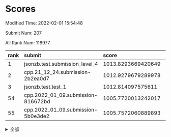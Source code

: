 # Scores

Modified Time: 2022-02-01 15:54:48

Submit Num: 207

All Rank Num: 118977

| rank |               submit               |       score        |       sigma        | pk_num |
| :--- | :--------------------------------- | :----------------- | :----------------- | :----- |
| 1    | jsonzb.test.submission_level_4     | 1013.8293669420649 | 0.8225253485028698 | 2298   |
| 2    | cpp.21_12_24.submission-2b2ea0d7   | 1012.9279679289978 | 0.8024401994796156 | 2300   |
| 3    | jsonzb.test.test_1                 | 1012.814097575611  | 0.8084769067268961 | 2302   |
| 54   | cpp.2022_01_09.submission-816672bd | 1005.7720013242017 | 0.7357505840886729 | 2295   |
| 55   | cpp.2022_01_09.submission-5b0e3de2 | 1005.7572060889893 | 0.7178991263782721 | 2299   |


<details>
<summary>全部</summary>

| rank |                 submit                 |       score        |       sigma        | pk_num |
| :--- | :------------------------------------- | :----------------- | :----------------- | :----- |
| 1    | jsonzb.test.submission_level_4         | 1013.8293669420649 | 0.8225253485028698 | 2298   |
| 2    | cpp.21_12_24.submission-2b2ea0d7       | 1012.9279679289978 | 0.8024401994796156 | 2300   |
| 3    | jsonzb.test.test_1                     | 1012.814097575611  | 0.8084769067268961 | 2302   |
| 4    | gobigger.level_3.submission_level_3_2  | 1012.488109872328  | 0.7851147509862637 | 2302   |
| 5    | gobigger.level_3.submission_level_3_35 | 1011.7275687210338 | 0.7825213990862565 | 2301   |
| 6    | gobigger.level_3.submission_level_3_49 | 1011.5046054244906 | 0.7588978649946113 | 2304   |
| 7    | gobigger.level_3.submission_level_3_14 | 1011.4501999781934 | 0.7612083705077379 | 2295   |
| 8    | gobigger.level_3.submission_level_3_18 | 1011.3946289409713 | 0.7710528597814226 | 2305   |
| 9    | gobigger.level_3.submission_level_3_25 | 1011.3612534419871 | 0.7745788211480633 | 2300   |
| 10   | gobigger.level_3.submission_level_3_36 | 1010.8671131887967 | 0.7834643079345048 | 2299   |
| 11   | gobigger.level_3.submission_level_3_7  | 1010.8572172670633 | 0.7687441422521316 | 2302   |
| 12   | gobigger.level_3.submission_level_3_44 | 1010.7149705286814 | 0.7688353897107661 | 2301   |
| 13   | gobigger.level_3.submission_level_3_23 | 1010.6639189002681 | 0.781044263244331  | 2300   |
| 14   | gobigger.level_3.submission_level_3_33 | 1010.6530427462699 | 0.7691936618929468 | 2301   |
| 15   | gobigger.level_3.submission_level_3_11 | 1010.6134825065556 | 0.7491334969022639 | 2301   |
| 16   | gobigger.level_3.submission_level_3_41 | 1010.540905660219  | 0.7526626349437393 | 2301   |
| 17   | gobigger.level_3.submission_level_3_48 | 1010.4726428588061 | 0.7645903739692896 | 2296   |
| 18   | gobigger.level_3.submission_level_3_42 | 1010.4048136676124 | 0.7621783342537506 | 2289   |
| 19   | gobigger.level_3.submission_level_3_31 | 1010.4020911067071 | 0.7572792368399539 | 2302   |
| 20   | gobigger.level_3.submission_level_3_29 | 1010.332669748566  | 0.7612896125777132 | 2300   |
| 21   | gobigger.level_3.submission_level_3_5  | 1010.280637304315  | 0.763254357248146  | 2300   |
| 22   | gobigger.level_3.submission_level_3_26 | 1010.2486681695211 | 0.770808602587902  | 2299   |
| 23   | gobigger.level_3.submission_level_3_39 | 1010.2263473391871 | 0.7642366124914364 | 2301   |
| 24   | gobigger.level_3.submission_level_3_3  | 1010.2072032786865 | 0.7588552702953111 | 2299   |
| 25   | gobigger.level_3.submission_level_3_16 | 1010.2016165627529 | 0.7634689615840654 | 2308   |
| 26   | gobigger.level_3.submission_level_3_10 | 1010.1723823601264 | 0.7475406086556496 | 2303   |
| 27   | gobigger.level_3.submission_level_3_24 | 1010.0398179297356 | 0.769573247164927  | 2302   |
| 28   | gobigger.level_3.submission_level_3_17 | 1009.9509229022981 | 0.7398630462191942 | 2295   |
| 29   | gobigger.level_3.submission_level_3_32 | 1009.8640124958981 | 0.7587319466359614 | 2298   |
| 30   | gobigger.level_3.submission_level_3_30 | 1009.8304407531969 | 0.7378738580768447 | 2304   |
| 31   | gobigger.level_3.submission_level_3_9  | 1009.8136074561679 | 0.752884224904714  | 2301   |
| 32   | gobigger.level_3.submission_level_3_43 | 1009.801309369431  | 0.7549407424178025 | 2301   |
| 33   | gobigger.level_3.submission_level_3_1  | 1009.7273022595872 | 0.7568315092002216 | 2300   |
| 34   | gobigger.level_3.submission_level_3_19 | 1009.6674094318856 | 0.7506850115574745 | 2296   |
| 35   | gobigger.level_3.submission_level_3_13 | 1009.6109990121352 | 0.7687355661820884 | 2304   |
| 36   | gobigger.level_3.submission_level_3_12 | 1009.5584071648068 | 0.7492471752129949 | 2304   |
| 37   | gobigger.level_3.submission_level_3_46 | 1009.4993891780744 | 0.7464399687285372 | 2296   |
| 38   | gobigger.level_3.submission_level_3_37 | 1009.3189235330792 | 0.7583735675656368 | 2295   |
| 39   | gobigger.level_3.submission_level_3_6  | 1009.3062773812094 | 0.7451281030409588 | 2300   |
| 40   | gobigger.level_3.submission_level_3_40 | 1009.2859603286238 | 0.7443622819124672 | 2305   |
| 41   | gobigger.level_3.submission_level_3_0  | 1009.2421479471492 | 0.76923254756723   | 2305   |
| 42   | gobigger.level_3.submission_level_3_21 | 1009.1772980573695 | 0.7689861637936412 | 2298   |
| 43   | gobigger.level_3.submission_level_3_38 | 1009.1739872549126 | 0.7446482572084766 | 2303   |
| 44   | gobigger.level_3.submission_level_3_45 | 1009.1252756079513 | 0.7758707309495432 | 2301   |
| 45   | gobigger.level_3.submission_level_3_4  | 1009.055666365127  | 0.7303612007512332 | 2299   |
| 46   | gobigger.level_3.submission_level_3_15 | 1009.0169014199647 | 0.7425323302690391 | 2297   |
| 47   | gobigger.level_3.submission_level_3_47 | 1008.9682958221441 | 0.7322947243464708 | 2298   |
| 48   | gobigger.level_3.submission_level_3_20 | 1008.8955901666508 | 0.7492040335417499 | 2299   |
| 49   | gobigger.level_3.submission_level_3_27 | 1008.8164364527667 | 0.7471794457529409 | 2300   |
| 50   | gobigger.level_3.submission_level_3_34 | 1008.8133483252367 | 0.7315347843135979 | 2293   |
| 51   | gobigger.level_3.submission_level_3_22 | 1008.606739696248  | 0.7366366899588983 | 2301   |
| 52   | gobigger.level_3.submission_level_3_8  | 1008.4870690082273 | 0.737406238985564  | 2303   |
| 53   | gobigger.level_3.submission_level_3_28 | 1008.4300875832614 | 0.733388773401653  | 2295   |
| 54   | cpp.2022_01_09.submission-816672bd     | 1005.7720013242017 | 0.7357505840886729 | 2295   |
| 55   | cpp.2022_01_09.submission-5b0e3de2     | 1005.7572060889893 | 0.7178991263782721 | 2299   |
| 56   | gobigger.level_1.submission_level_1_37 | 1005.4530091015198 | 0.7213533488284303 | 2304   |
| 57   | gobigger.level_1.submission_level_1_1  | 1005.183846544185  | 0.721607511248262  | 2293   |
| 58   | gobigger.level_1.submission_level_1_47 | 1004.795935957111  | 0.7454075182899534 | 2299   |
| 59   | gobigger.level_1.submission_level_1_3  | 1004.6605786212077 | 0.7161131421794654 | 2299   |
| 60   | gobigger.level_1.submission_level_1_10 | 1004.4403247852192 | 0.7136125804456724 | 2300   |
| 61   | gobigger.level_1.submission_level_1_18 | 1004.2824116415086 | 0.7273540256137542 | 2302   |
| 62   | gobigger.level_1.submission_level_1_43 | 1004.1958758059473 | 0.7206884244276179 | 2298   |
| 63   | gobigger.level_1.submission_level_1_17 | 1004.0794042193361 | 0.7119883043497289 | 2297   |
| 64   | gobigger.level_1.submission_level_1_30 | 1004.033680431287  | 0.718472831578767  | 2299   |
| 65   | gobigger.level_1.submission_level_1_41 | 1003.9528657944524 | 0.7191476559380179 | 2301   |
| 66   | gobigger.level_1.submission_level_1_46 | 1003.9140592929697 | 0.7220571408171746 | 2303   |
| 67   | gobigger.level_1.submission_level_1_24 | 1003.7478816961722 | 0.7241703220103091 | 2306   |
| 68   | gobigger.level_1.submission_level_1_36 | 1003.6865956041031 | 0.7128237221982864 | 2296   |
| 69   | gobigger.level_1.submission_level_1_33 | 1003.6550583112236 | 0.7117567259715598 | 2297   |
| 70   | gobigger.level_1.submission_level_1_2  | 1003.6270747848259 | 0.710661219361436  | 2300   |
| 71   | gobigger.level_1.submission_level_1_29 | 1003.5911592679308 | 0.7152280606842307 | 2298   |
| 72   | gobigger.level_1.submission_level_1_40 | 1003.5723975573854 | 0.7270715152867269 | 2295   |
| 73   | gobigger.level_1.submission_level_1_44 | 1003.5622987519579 | 0.7095135890250801 | 2296   |
| 74   | gobigger.level_1.submission_level_1_0  | 1003.5016411908127 | 0.7078402313568241 | 2296   |
| 75   | gobigger.level_1.submission_level_1_27 | 1003.2977409430692 | 0.7208241932101785 | 2304   |
| 76   | gobigger.level_1.submission_level_1_49 | 1003.2893223878352 | 0.7185576735188658 | 2300   |
| 77   | gobigger.level_1.submission_level_1_22 | 1003.2838295872698 | 0.7276619329957061 | 2301   |
| 78   | gobigger.level_1.submission_level_1_45 | 1003.2730125724817 | 0.7174557010287932 | 2298   |
| 79   | gobigger.level_1.submission_level_1_14 | 1003.2659704366874 | 0.7331421194833843 | 2302   |
| 80   | gobigger.level_1.submission_level_1_13 | 1003.2417654741306 | 0.7079379551388968 | 2302   |
| 81   | gobigger.level_1.submission_level_1_21 | 1003.2368981412595 | 0.7241163979705987 | 2300   |
| 82   | gobigger.level_1.submission_level_1_12 | 1003.2058346930901 | 0.7237011891305452 | 2305   |
| 83   | gobigger.level_1.submission_level_1_35 | 1003.1742142547207 | 0.7151684961478457 | 2298   |
| 84   | gobigger.level_1.submission_level_1_8  | 1003.1535009346846 | 0.7131357249663282 | 2298   |
| 85   | gobigger.level_1.submission_level_1_23 | 1003.0809110005199 | 0.7283890238657251 | 2299   |
| 86   | gobigger.level_1.submission_level_1_26 | 1002.9247623133432 | 0.7108360096290592 | 2301   |
| 87   | gobigger.level_1.submission_level_1_42 | 1002.9005648760838 | 0.7208161443831701 | 2295   |
| 88   | gobigger.level_1.submission_level_1_28 | 1002.8805578950127 | 0.7147905846128881 | 2299   |
| 89   | gobigger.level_1.submission_level_1_31 | 1002.730417876908  | 0.7124755764335658 | 2295   |
| 90   | gobigger.level_1.submission_level_1_16 | 1002.708466486362  | 0.7114333067909769 | 2305   |
| 91   | gobigger.level_1.submission_level_1_7  | 1002.6916332169036 | 0.7249306736292609 | 2304   |
| 92   | gobigger.level_1.submission_level_1_6  | 1002.6074495234899 | 0.7163654784338227 | 2303   |
| 93   | gobigger.level_1.submission_level_1_11 | 1002.6055626327762 | 0.7154829273581708 | 2298   |
| 94   | gobigger.level_1.submission_level_1_5  | 1002.5693873816601 | 0.6921767003974144 | 2290   |
| 95   | gobigger.level_1.submission_level_1_34 | 1002.4512153433825 | 0.715064384752928  | 2298   |
| 96   | gobigger.level_1.submission_level_1_20 | 1002.4102852256747 | 0.7097829133267098 | 2301   |
| 97   | gobigger.level_1.submission_level_1_39 | 1002.3964766633487 | 0.7160342029471335 | 2300   |
| 98   | gobigger.level_1.submission_level_1_48 | 1002.3855339948057 | 0.7205135905672373 | 2299   |
| 99   | gobigger.level_1.submission_level_1_25 | 1002.302058286536  | 0.7183825716772125 | 2301   |
| 100  | gobigger.level_1.submission_level_1_32 | 1002.2763728968596 | 0.7195484711772043 | 2293   |
| 101  | gobigger.level_1.submission_level_1_4  | 1002.2007173030353 | 0.7116215571088974 | 2299   |
| 102  | gobigger.level_1.submission_level_1_15 | 1002.1294326328166 | 0.7188217324130675 | 2299   |
| 103  | gobigger.level_1.submission_level_1_9  | 1002.0481774298651 | 0.7192590055350397 | 2300   |
| 104  | gobigger.level_1.submission_level_1_19 | 1002.0457027130717 | 0.7131503603861152 | 2298   |
| 105  | gobigger.level_1.submission_level_1_38 | 1001.9685448382285 | 0.7201535730509158 | 2297   |
| 106  | gobigger.random.submission_random_46   | 997.4517411592783  | 0.7133061689734629 | 2303   |
| 107  | gobigger.random.submission_random_37   | 997.2779993633809  | 0.7167931757384874 | 2298   |
| 108  | gobigger.random.submission_random_18   | 997.19710006244    | 0.7113304766717807 | 2298   |
| 109  | gobigger.random.submission_random_20   | 997.0618798354807  | 0.700643830818728  | 2307   |
| 110  | gobigger.random.submission_random_0    | 996.6689444579895  | 0.6952551562651554 | 2301   |
| 111  | gobigger.random.submission_random_33   | 996.6511733452202  | 0.7029187627750779 | 2298   |
| 112  | gobigger.random.submission_random_30   | 996.613755010814   | 0.7070676500925803 | 2297   |
| 113  | gobigger.random.submission_random_41   | 996.535859782285   | 0.7113980842880656 | 2299   |
| 114  | gobigger.random.submission_random_10   | 996.487443802155   | 0.7063846870661529 | 2299   |
| 115  | gobigger.random.submission_random_42   | 996.4388549717862  | 0.7299808462516255 | 2297   |
| 116  | gobigger.random.submission_random_11   | 996.4132915481479  | 0.7154504397109833 | 2301   |
| 117  | gobigger.random.submission_random_14   | 996.3956067016759  | 0.7076956405079622 | 2295   |
| 118  | gobigger.random.submission_random_36   | 996.333960442258   | 0.709916760041101  | 2292   |
| 119  | gobigger.random.submission_random_43   | 996.2460971353046  | 0.7011357168576897 | 2298   |
| 120  | gobigger.random.submission_random_31   | 996.217102180622   | 0.7118698706340018 | 2298   |
| 121  | gobigger.random.submission_random_35   | 996.1397968610165  | 0.7227734265554052 | 2300   |
| 122  | gobigger.random.submission_random_5    | 996.1261735481994  | 0.7124420590587757 | 2302   |
| 123  | gobigger.random.submission_random_48   | 996.1258608530334  | 0.6987155027549835 | 2297   |
| 124  | gobigger.random.submission_random_23   | 996.0954673532616  | 0.7157789166337184 | 2296   |
| 125  | gobigger.random.submission_random_24   | 996.0322159523732  | 0.7082952999113766 | 2297   |
| 126  | gobigger.random.submission_random_17   | 996.0074685050963  | 0.7194365941031405 | 2300   |
| 127  | gobigger.random.submission_random_1    | 995.9915253677223  | 0.7089354478288644 | 2297   |
| 128  | gobigger.random.submission_random_38   | 995.9829860633381  | 0.7029796860719076 | 2294   |
| 129  | gobigger.random.submission_random_27   | 995.9063599460629  | 0.7084408428831358 | 2305   |
| 130  | gobigger.random.submission_random_3    | 995.8317105996321  | 0.7160591472425215 | 2299   |
| 131  | gobigger.random.submission_random_19   | 995.7961460332986  | 0.7008797041125056 | 2299   |
| 132  | gobigger.random.submission_random_32   | 995.7491327914739  | 0.700027788357933  | 2299   |
| 133  | gobigger.random.submission_random_44   | 995.7422932832491  | 0.7272566065093038 | 2302   |
| 134  | gobigger.random.submission_random_16   | 995.7071762447387  | 0.7047457607935608 | 2300   |
| 135  | gobigger.random.submission_random_22   | 995.7014761824636  | 0.7238457297374292 | 2299   |
| 136  | gobigger.random.submission_random_25   | 995.6946442789488  | 0.6987837036845701 | 2296   |
| 137  | gobigger.random.submission_random_15   | 995.6726714076766  | 0.724060389725424  | 2303   |
| 138  | gobigger.random.submission_random_6    | 995.6710662725003  | 0.7206059798936103 | 2299   |
| 139  | gobigger.random.submission_random_29   | 995.6701454754966  | 0.7065453252389575 | 2297   |
| 140  | gobigger.random.submission_random_13   | 995.6462080999584  | 0.7000129500333738 | 2298   |
| 141  | gobigger.random.submission_random_49   | 995.6215434711694  | 0.7141056296450135 | 2301   |
| 142  | gobigger.random.submission_random_4    | 995.551058779451   | 0.7053338915071173 | 2299   |
| 143  | gobigger.random.submission_random_26   | 995.5017117105418  | 0.7200784026737256 | 2302   |
| 144  | gobigger.random.submission_random_12   | 995.5012464511566  | 0.7212313897927425 | 2296   |
| 145  | gobigger.random.submission_random_45   | 995.3902371852515  | 0.725456908363764  | 2297   |
| 146  | gobigger.random.submission_random_7    | 995.3829014421054  | 0.7109589091796235 | 2302   |
| 147  | gobigger.random.submission_random_47   | 995.2997515661023  | 0.7017357818814279 | 2293   |
| 148  | gobigger.random.submission_random_39   | 995.2527957181285  | 0.7197068033252786 | 2304   |
| 149  | gobigger.random.submission_random_40   | 995.1447939849774  | 0.7152940328980036 | 2299   |
| 150  | gobigger.random.submission_random_8    | 995.0103724409107  | 0.7277274130589221 | 2301   |
| 151  | gobigger.random.submission_random_21   | 994.9071706548561  | 0.7291920812360667 | 2304   |
| 152  | gobigger.random.submission_random_2    | 994.488506620446   | 0.7053485951558089 | 2295   |
| 153  | gobigger.random.submission_random_28   | 994.4777000775268  | 0.710635618633009  | 2297   |
| 154  | gobigger.random.submission_random_34   | 994.2672967703066  | 0.7244682973037099 | 2298   |
| 155  | gobigger.random.submission_random_9    | 994.0690688327797  | 0.7314353334783674 | 2301   |
| 156  | gobigger.level_2.submission_level_2_6  | 993.3560959089156  | 0.7268052851664396 | 2299   |
| 157  | gobigger.level_2.submission_level_2_18 | 993.236620081668   | 0.7559115393023902 | 2298   |
| 158  | gobigger.level_2.submission_level_2_15 | 993.0966281284714  | 0.7358329240254669 | 2303   |
| 159  | gobigger.level_2.submission_level_2_17 | 993.0759903444083  | 0.7240107376548784 | 2295   |
| 160  | gobigger.level_2.submission_level_2_29 | 993.0174180280075  | 0.7355538410873821 | 2298   |
| 161  | gobigger.level_2.submission_level_2_27 | 992.847879566955   | 0.7466079849459683 | 2301   |
| 162  | gobigger.level_2.submission_level_2_44 | 992.7517259541482  | 0.732357777093388  | 2296   |
| 163  | gobigger.level_2.submission_level_2_45 | 992.7150077099585  | 0.7517864565051724 | 2300   |
| 164  | gobigger.level_2.submission_level_2_22 | 992.6825005182848  | 0.7509610898625362 | 2302   |
| 165  | gobigger.level_2.submission_level_2_26 | 992.5946077300366  | 0.7470395444796961 | 2299   |
| 166  | gobigger.level_2.submission_level_2_1  | 992.5672230848593  | 0.7442830550092702 | 2297   |
| 167  | gobigger.level_2.submission_level_2_39 | 992.505701060156   | 0.743822590027521  | 2302   |
| 168  | gobigger.level_2.submission_level_2_46 | 992.4766476305542  | 0.7474352752241141 | 2294   |
| 169  | gobigger.level_2.submission_level_2_23 | 992.4737966108478  | 0.759403055836614  | 2300   |
| 170  | gobigger.level_2.submission_level_2_47 | 992.3969229264528  | 0.7435442432761168 | 2299   |
| 171  | gobigger.level_2.submission_level_2_49 | 992.3561428719138  | 0.741946770840232  | 2293   |
| 172  | gobigger.level_2.submission_level_2_35 | 992.3315365466416  | 0.7489365575403211 | 2297   |
| 173  | gobigger.level_2.submission_level_2_2  | 992.2878007993733  | 0.7336486524498922 | 2297   |
| 174  | gobigger.level_2.submission_level_2_38 | 992.160653641398   | 0.755836710259435  | 2295   |
| 175  | gobigger.level_2.submission_level_2_48 | 992.148365913177   | 0.7466257587481178 | 2296   |
| 176  | gobigger.level_2.submission_level_2_40 | 992.1125371631696  | 0.7485527783356775 | 2302   |
| 177  | gobigger.level_2.submission_level_2_9  | 992.0878582708584  | 0.7611505890837328 | 2299   |
| 178  | gobigger.level_2.submission_level_2_28 | 992.0555096979658  | 0.7284728218435833 | 2301   |
| 179  | gobigger.level_2.submission_level_2_12 | 992.0503181114381  | 0.7232206029748882 | 2299   |
| 180  | gobigger.level_2.submission_level_2_5  | 992.0394146546623  | 0.7407848019066541 | 2300   |
| 181  | gobigger.level_2.submission_level_2_25 | 992.032172992924   | 0.7402800271412915 | 2294   |
| 182  | gobigger.level_2.submission_level_2_43 | 992.0033590379998  | 0.7392023363914386 | 2293   |
| 183  | gobigger.level_2.submission_level_2_4  | 991.9887321270935  | 0.7419954630766811 | 2301   |
| 184  | gobigger.level_2.submission_level_2_31 | 991.982079991218   | 0.7710631847911629 | 2298   |
| 185  | gobigger.level_2.submission_level_2_37 | 991.9814017495739  | 0.7626369742938495 | 2300   |
| 186  | gobigger.level_2.submission_level_2_24 | 991.9408121403343  | 0.7595446166084667 | 2294   |
| 187  | gobigger.level_2.submission_level_2_30 | 991.8919705083401  | 0.750670578844355  | 2298   |
| 188  | gobigger.level_2.submission_level_2_8  | 991.8727401382439  | 0.7509259020957483 | 2297   |
| 189  | gobigger.level_2.submission_level_2_0  | 991.6907071156701  | 0.7572444528872132 | 2302   |
| 190  | gobigger.level_2.submission_level_2_11 | 991.530098130546   | 0.7504238624602271 | 2296   |
| 191  | gobigger.level_2.submission_level_2_10 | 991.5220968919023  | 0.7433098007845085 | 2296   |
| 192  | gobigger.level_2.submission_level_2_19 | 991.4578857304173  | 0.742130560608479  | 2296   |
| 193  | gobigger.level_2.submission_level_2_32 | 991.2628034913129  | 0.7494926022417616 | 2298   |
| 194  | gobigger.level_2.submission_level_2_33 | 991.217656677084   | 0.7574524683217522 | 2301   |
| 195  | gobigger.level_2.submission_level_2_41 | 991.1996079919353  | 0.762235576319597  | 2301   |
| 196  | gobigger.level_2.submission_level_2_16 | 991.1528557810349  | 0.7667783449327709 | 2301   |
| 197  | gobigger.level_2.submission_level_2_36 | 991.0884237223701  | 0.7392484970875369 | 2301   |
| 198  | gobigger.level_2.submission_level_2_13 | 991.0573095572602  | 0.771636960625876  | 2296   |
| 199  | gobigger.level_2.submission_level_2_14 | 990.9761653477726  | 0.7577096683883734 | 2296   |
| 200  | gobigger.level_2.submission_level_2_21 | 990.897969342484   | 0.7590632887262195 | 2297   |
| 201  | gobigger.level_2.submission_level_2_34 | 990.8665990024768  | 0.7636053883215618 | 2299   |
| 202  | gobigger.level_2.submission_level_2_20 | 990.7207607632138  | 0.7786580292353432 | 2297   |
| 203  | gobigger.level_2.submission_level_2_42 | 990.7004552501362  | 0.752724643406989  | 2293   |
| 204  | gobigger.level_2.submission_level_2_3  | 990.4264034579763  | 0.7766859279205629 | 2302   |
| 205  | gobigger.level_2.submission_level_2_7  | 990.35946934775    | 0.7649503440897387 | 2299   |
| 206  | gobigger.none.submission_none_0        | 977.5103424862639  | 1.3396065697732065 | 2302   |
| 207  | gobigger.none.submission_none_1        | 977.4508590905037  | 1.2775262687571651 | 2295   |

</details>